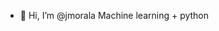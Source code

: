 - 👋 Hi, I’m @jmorala
Machine learning + python

<!---
jmorala/jmorala is a ✨ special ✨ repository because its `README.md` (this file) appears on your GitHub profile.
You can click the Preview link to take a look at your changes.
--->
